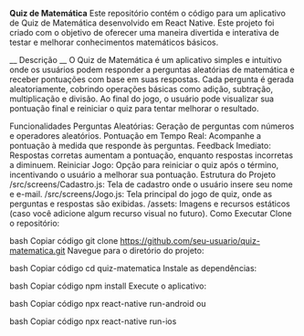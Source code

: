 **Quiz de Matemática**
Este repositório contém o código para um aplicativo de Quiz de Matemática desenvolvido em React Native. Este projeto foi criado com o objetivo de oferecer uma maneira divertida e interativa de testar e melhorar conhecimentos matemáticos básicos.

__ Descrição __
O Quiz de Matemática é um aplicativo simples e intuitivo onde os usuários podem responder a perguntas aleatórias de matemática e receber pontuações com base em suas respostas. Cada pergunta é gerada aleatoriamente, cobrindo operações básicas como adição, subtração, multiplicação e divisão. Ao final do jogo, o usuário pode visualizar sua pontuação final e reiniciar o quiz para tentar melhorar o resultado.

Funcionalidades
Perguntas Aleatórias: Geração de perguntas com números e operadores aleatórios.
Pontuação em Tempo Real: Acompanhe a pontuação à medida que responde às perguntas.
Feedback Imediato: Respostas corretas aumentam a pontuação, enquanto respostas incorretas a diminuem.
Reiniciar Jogo: Opção para reiniciar o quiz após o término, incentivando o usuário a melhorar sua pontuação.
Estrutura do Projeto
/src/screens/Cadastro.js: Tela de cadastro onde o usuário insere seu nome e e-mail.
/src/screens/Jogo.js: Tela principal do jogo de quiz, onde as perguntas e respostas são exibidas.
/assets: Imagens e recursos estáticos (caso você adicione algum recurso visual no futuro).
Como Executar
Clone o repositório:

bash
Copiar código
git clone https://github.com/seu-usuario/quiz-matematica.git
Navegue para o diretório do projeto:

bash
Copiar código
cd quiz-matematica
Instale as dependências:

bash
Copiar código
npm install
Execute o aplicativo:

bash
Copiar código
npx react-native run-android
ou

bash
Copiar código
npx react-native run-ios
